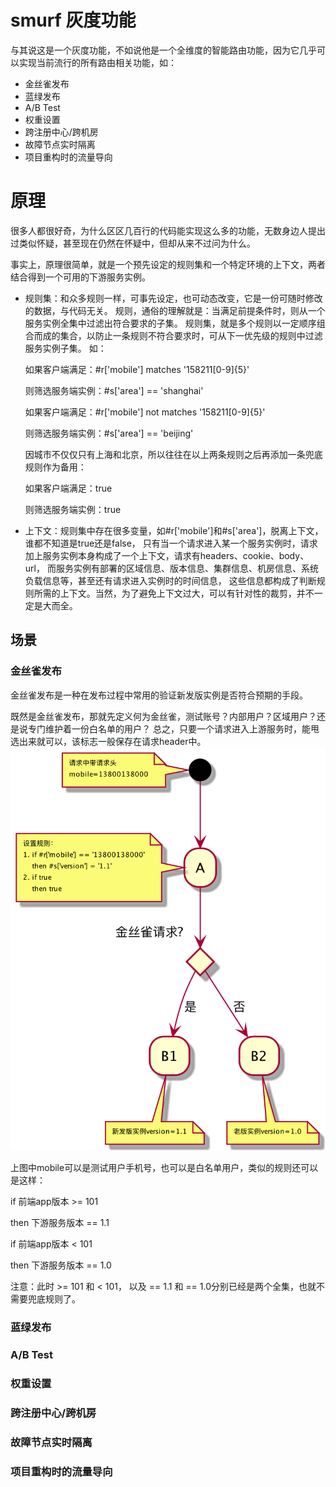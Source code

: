 # smurf 灰度功能

与其说这是一个灰度功能，不如说他是一个全维度的智能路由功能，因为它几乎可以实现当前流行的所有路由相关功能，如：
- 金丝雀发布
- 蓝绿发布
- A/B Test
- 权重设置
- 跨注册中心/跨机房
- 故障节点实时隔离
- 项目重构时的流量导向

# 原理

很多人都很好奇，为什么区区几百行的代码能实现这么多的功能，无数身边人提出过类似怀疑，甚至现在仍然在怀疑中，但却从来不过问为什么。

事实上，原理很简单，就是一个预先设定的规则集和一个特定环境的上下文，两者结合得到一个可用的下游服务实例。

- 规则集：和众多规则一样，可事先设定，也可动态改变，它是一份可随时修改的数据，与代码无关。
规则，通俗的理解就是：当满足前提条件时，则从一个服务实例全集中过滤出符合要求的子集。
规则集，就是多个规则以一定顺序组合而成的集合，以防止一条规则不符合要求时，可从下一优先级的规则中过滤服务实例子集。
如：

  如果客户端满足：#r['mobile'] matches '158211[0-9]{5}' 

  则筛选服务端实例：#s['area'] == 'shanghai'

  如果客户端满足：#r['mobile'] not matches '158211[0-9]{5}' 

  则筛选服务端实例：#s['area'] == 'beijing'

  因城市不仅仅只有上海和北京，所以往往在以上两条规则之后再添加一条兜底规则作为备用：

  如果客户端满足：true 

  则筛选服务端实例：true

- 上下文：规则集中存在很多变量，如#r['mobile']和#s['area']，脱离上下文，谁都不知道是true还是false，
只有当一个请求进入某一个服务实例时，请求加上服务实例本身构成了一个上下文，请求有headers、cookie、body、url，
而服务实例有部署的区域信息、版本信息、集群信息、机房信息、系统负载信息等，甚至还有请求进入实例时的时间信息，
这些信息都构成了判断规则所需的上下文。当然，为了避免上下文过大，可以有针对性的裁剪，并不一定是大而全。

## 场景

### 金丝雀发布

金丝雀发布是一种在发布过程中常用的验证新发版实例是否符合预期的手段。

既然是金丝雀发布，那就先定义何为金丝雀，测试账号？内部用户？区域用户？还是说专门维护着一份白名单的用户？
总之，只要一个请求进入上游服务时，能甩选出来就可以，该标志一般保存在请求header中。
![canary](canary.png)

上图中mobile可以是测试用户手机号，也可以是白名单用户，类似的规则还可以是这样：

if 前端app版本 >= 101

then 下游服务版本 == 1.1

if 前端app版本 < 101

then 下游服务版本 == 1.0

注意：此时 >= 101 和 < 101， 以及 == 1.1 和 == 1.0分别已经是两个全集，也就不需要兜底规则了。

### 蓝绿发布



### A/B Test


### 权重设置


### 跨注册中心/跨机房


### 故障节点实时隔离


### 项目重构时的流量导向
